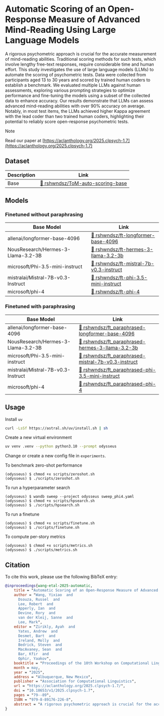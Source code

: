 # Automatic Scoring of an Open-Response Measure of Advanced Mind-Reading Using Large Language Models

A rigorous psychometric approach is crucial for the accurate measurement of mind-reading abilities. 
Traditional scoring methods for such tests, which involve lengthy free-text responses, require considerable time and human effort. 
This study investigates the use of large language models (LLMs) to automate the scoring of psychometric tests. 
Data were collected from participants aged 13 to 30 years and scored by trained human coders to establish a benchmark. 
We evaluated multiple LLMs against human assessments, exploring various prompting strategies to optimize performance and fine-tuning the models using a subset of the collected data to enhance accuracy. 
Our results demonstrate that LLMs can assess advanced mind-reading abilities with over 90\% accuracy on average. 
Notably, in most test items, the LLMs achieved higher Kappa agreement with the lead coder than two trained human coders, highlighting their potential to reliably score open-response psychometric tests.

>[!NOTE]
> Read our paper at [https://aclanthology.org/2025.clpsych-1.7](https://aclanthology.org/2025.clpsych-1.7)

## Dataset
| Description | Link |
| ------------- | ------------- |
| Base  | [🤗 rshwndsz/ToM-auto-scoring-base](https://huggingface.co/datasets/rshwndsz/ToM-auto-scoring-base) |

## Models

### Finetuned without paraphrasing 
| Base Model  | Link |
| ------------- | ------------- |
| allenai/longformer-base-4096  | [🤗 rshwndsz/ft-longformer-base-4096](https://huggingface.co/rshwndsz/ft-longformer-base-4096) |
| NousResearch/Hermes-3-Llama-3.2-3B  | [🤗 rshwndsz/ft-hermes-3-llama-3.2-3b](https://huggingface.co/rshwndsz/ft-hermes-3-llama-3.2-3b)  |
| microsoft/Phi-3.5-mini-instruct | [🤗 rshwndsz/ft-mistral-7b-v0.3-instruct](https://huggingface.co/rshwndsz/ft-mistral-7b-v0.3-instruct) |
| mistralai/Mistral-7B-v0.3-Instruct | [🤗 rshwndsz/ft-phi-3.5-mini-instruct](https://huggingface.co/rshwndsz/ft-phi-3.5-mini-instruct) |
| microsoft/phi-4 | [🤗 rshwndsz/ft-phi-4](https://huggingface.co/rshwndsz/ft-phi-4) |

### Finetuned with paraphrasing
| Base Model  | Link |
| ------------- | ------------- |
| allenai/longformer-base-4096  | [🤗 rshwndsz/ft_paraphrased-longformer-base-4096](https://huggingface.co/rshwndsz/ft_paraphrased-longformer-base-4096) |
| NousResearch/Hermes-3-Llama-3.2-3B  | [🤗 rshwndsz/ft_paraphrased-hermes-3-llama-3.2-3b](https://huggingface.co/rshwndsz/ft_paraphrased-hermes-3-llama-3.2-3b)  |
| microsoft/Phi-3.5-mini-instruct | [🤗 rshwndsz/ft_paraphrased-mistral-7b-v0.3-instruct](https://huggingface.co/rshwndsz/ft_paraphrased-mistral-7b-v0.3-instruct) |
| mistralai/Mistral-7B-v0.3-Instruct | [🤗 rshwndsz/ft_paraphrased-phi-3.5-mini-instruct](https://huggingface.co/rshwndsz/ft_paraphrased-phi-3.5-mini-instruct) |
| microsoft/phi-4 | [🤗 rshwndsz/ft_paraphrased-phi-4](https://huggingface.co/rshwndsz/ft_paraphrased-phi-4) |

## Usage

Install `uv`

```bash
curl -LsSf https://astral.sh/uv/install.sh | sh
```

Create a new virtual environment 
```bash
uv venv .venv --python python3.10 --prompt odysseus
```

Change or create a new config file in `experiments`.

To benchmark zero-shot performance

```console
(odysseus) $ chmod +x scripts/zeroshot.sh
(odysseus) $ ./scripts/zeroshot.sh
```

To run a hyperparameter search
```console
(odysseus) $ wandb sweep --project odysseus sweep_phi4.yaml
(odysseus) $ chmod +x scripts/hpsearch.sh
(odysseus) $ ./scripts/hpsearch.sh
```

To run a finetune
```console
(odysseus) $ chmod +x scripts/finetune.sh
(odysseus) $ ./scripts/finetune.sh 
```

To compute per-story metrics
```console
(odysseus) $ chmod +x scripts/metrics.sh
(odysseus) $ ./scripts/metrics.sh
```


## Citation
To cite this work, please use the following BibTeX entry:
```bibtex
@inproceedings{wang-etal-2025-automatic,
    title = "Automatic Scoring of an Open-Response Measure of Advanced Mind-Reading Using Large Language Models",
    author = "Wang, Yixiao  and
      Dsouza, Russel  and
      Lee, Robert  and
      Apperly, Ian  and
      Devine, Rory  and
      van der Kleij, Sanne  and
      Lee, Mark",
    editor = "Zirikly, Ayah  and
      Yates, Andrew  and
      Desmet, Bart  and
      Ireland, Molly  and
      Bedrick, Steven  and
      MacAvaney, Sean  and
      Bar, Kfir  and
      Ophir, Yaakov",
    booktitle = "Proceedings of the 10th Workshop on Computational Linguistics and Clinical Psychology (CLPsych 2025)",
    month = may,
    year = "2025",
    address = "Albuquerque, New Mexico",
    publisher = "Association for Computational Linguistics",
    url = "https://aclanthology.org/2025.clpsych-1.7/",
    doi = "10.18653/v1/2025.clpsych-1.7",
    pages = "79--89",
    ISBN = "979-8-89176-226-8",
    abstract = "A rigorous psychometric approach is crucial for the accurate measurement of mind-reading abilities. Traditional scoring methods for such tests, which involve lengthy free-text responses, require considerable time and human effort. This study investigates the use of large language models (LLMs) to automate the scoring of psychometric tests. Data were collected from participants aged 13 to 30 years and scored by trained human coders to establish a benchmark. We evaluated multiple LLMs against human assessments, exploring various prompting strate- gies to optimize performance and fine-tuning the models using a subset of the collected data to enhance accuracy. Our results demonstrate that LLMs can assess advanced mind-reading abilities with over 90{\%} accuracy on average. Notably, in most test items, the LLMs achieved higher Kappa agreement with the lead coder than two trained human coders, highlighting their potential to reliably score open-response psychometric tests."
}
```
